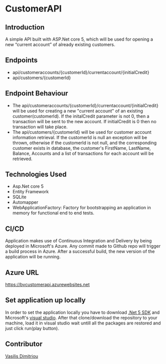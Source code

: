 # CustomerAPI

## Introduction
A simple API built with ASP.Net core 5, which will be used for opening a new “current account” of already existing customers.

## Endpoints
* api/customeraccounts/{customerId}/currentaccount/{initialCredit}
* api/customers/{customerId}

## Endpoint Behaviour
* The api/customeraccounts/{customerId}/currentaccount/{initialCredit} will be used for creating a new "current account" of an
existing customer(customerId). If the initalCredit parameter is not 0, then a transaction will be sent to the new account. If 
initialCredit is 0 then no transaction will take place.
* The api/customers/{customerId} will be used for customer account information retrieval. If the customerId is null an exception 
will be thrown, otherwise if the customerId is not null, and the corresponding customer exists in database, the customer's FirstName,
LastName, Balance, Accounts and a list of transactions for each account will be retrieved.

## Technologies Used
* Asp.Net core 5
* Entity Framework
* SQLite
* Automapper
* WebApplicationFactory: Factory for bootstrapping an application in memory for functional end to end tests.

## CI/CD
Application makes use of Continuous Integration and Delivery by being deployed in Microsoft's Azure. Any commit made to Github repo will trigger a build process in
Azure. After a successful build, the new version of the application will be running.

## Azure URL
https://bvcustomerapi.azurewebsites.net

## Set application up locally
In order to set the application locally you have to download [.Net 5 SDK](https://dotnet.microsoft.com/download/dotnet/5.0) 
and Microsoft's [visual studio](https://visualstudio.microsoft.com/downloads/). 
After that clone/download the repository to your machine, load it in visual studio wait untill all the packages are restored and just click run(play button).

## Contributor
[Vasilis Dimitriou](https://github.com/Vasilisdm)
